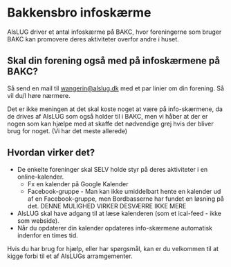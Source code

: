 # Bakkensbro infoskærme
AlsLUG driver et antal infoskærme på BAKC, hvor foreningerne som bruger BAKC kan promovere deres
aktiviteter overfor andre i huset.

## Skal din forening også med på infoskærmene på BAKC?
Så send en mail til wangerin@alslug.dk med et par linier om din forening. Så vil du/I høre nærmere.


Det er ikke meningen at det skal koste noget at være på info-skærmene, da de drives af AlsLUG som også holder til i BAKC,
men vi håber at der er nogen som kan hjælpe med at skaffe det nødvendige grej hvis der bliver brug for noget.
(Vi har det meste allerede)

## Hvordan virker det?
* De enkelte foreninger skal SELV holde styr på deres aktiviteter i en online-kalender.
	* Fx en kalender på Google Kalender</li>
	* Facebook-gruppe - Man kan ikke umiddelbart hente en kalender ud af en Facebook-gruppe, 
men Bordbasserne har fundet en løsning på det. DENNE MULIGHED VIRKER DESVÆRRE IKKE MERE
* AlsLUG skal have adgang til at læse kalenderen (som et ical-feed - ikke som webside).
* Når du opdaterer din kalender opdateres info-skærmene automatisk indenfor en times tid.

Hvis du har brug for hjælp, eller har spørgsmål, kan er du velkommen til at kigge forbi til et af AlsLUGs arramgementer.
